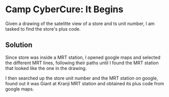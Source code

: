 # Camp CyberCure: It Begins

Given a drawing of the satelitte view of a store and ts unit number, I am tasked to find the store's plus code.

## Solution

Since store was inside a MRT station, I opened google maps and selected the different MRT lines, following their paths until I found the MRT station that looked like
the one in the drawing.    

I then searched up the store unit number and the MRT station on google, found out it was Giant at Kranji MRT station and obtained its plus code
from google maps.
